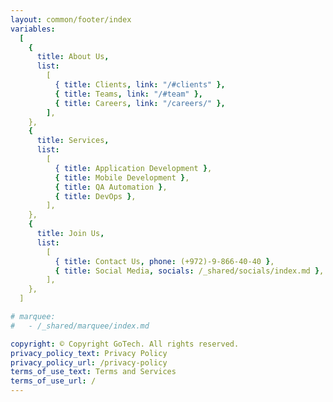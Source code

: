 ```yaml
---
layout: common/footer/index
variables:
  [
    {
      title: About Us,
      list:
        [
          { title: Clients, link: "/#clients" },
          { title: Teams, link: "/#team" },
          { title: Careers, link: "/careers/" },
        ],
    },
    {
      title: Services,
      list:
        [
          { title: Application Development },
          { title: Mobile Development },
          { title: QA Automation },
          { title: DevOps },
        ],
    },
    {
      title: Join Us,
      list:
        [
          { title: Contact Us, phone: (+972)-9-866-40-40 },
          { title: Social Media, socials: /_shared/socials/index.md },
        ],
    },
  ]

# marquee:
#   - /_shared/marquee/index.md

copyright: © Copyright GoTech. All rights reserved.
privacy_policy_text: Privacy Policy
privacy_policy_url: /privacy-policy
terms_of_use_text: Terms and Services
terms_of_use_url: /
---
```

